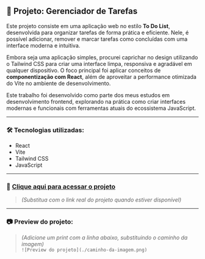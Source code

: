 ## 📝 Projeto: Gerenciador de Tarefas

Este projeto consiste em uma aplicação web no estilo **To Do List**, desenvolvida para organizar tarefas de forma prática e eficiente. Nele, é possível adicionar, remover e marcar tarefas como concluídas com uma interface moderna e intuitiva.

Embora seja uma aplicação simples, procurei caprichar no design utilizando o Tailwind CSS para criar uma interface limpa, responsiva e agradável em qualquer dispositivo. O foco principal foi aplicar conceitos de **componentização com React**, além de aproveitar a performance otimizada do Vite no ambiente de desenvolvimento.

Este trabalho foi desenvolvido como parte dos meus estudos em desenvolvimento frontend, explorando na prática como criar interfaces modernas e funcionais com ferramentas atuais do ecossistema JavaScript.

---

### 🛠️ Tecnologias utilizadas:

- React  
- Vite  
- Tailwind CSS  
- JavaScript

---

### 🔗 [Clique aqui para acessar o projeto](https://seu-link.vercel.app)  
> *(Substitua com o link real do projeto quando estiver disponível)*

---

### 📷 Preview do projeto:

> *(Adicione um print com a linha abaixo, substituindo o caminho da imagem)*  
`![Preview do projeto](./caminho-da-imagem.png)`
